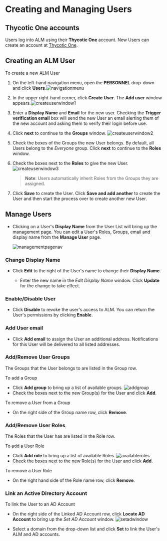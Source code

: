 ﻿[title]: # (Create and Manage Users)
[tags]: # (Account Lifecycle Manager,ALM,Active Directory,)
[priority]: # (5100)

# Creating and Managing Users

## Thycotic One accounts

Users log into ALM using their **Thycotic One** account. New Users can create an account at [Thycotic One](https://login.thycotic.com/Account/Login).

## Creating an ALM User

To create a new ALM User

1. On the left-hand navigation menu, open the **PERSONNEL** drop-down and click **Users**.![navigationmenu](images/users-nav-menu.png)
1. In the upper right-hand corner, click **Create User**. The **Add user** window appears.![createuserwindow1](images/users-create-step1.png)
1. Enter a **Display Name** and **Email** for the new user. Checking the **Trigger verification email** box will send the new User an email alerting them of the new account and asking them to verify their login before use.
1. Click **next** to continue to the **Groups** window. ![createuserwindow2](images/users-create-step2.png)
1. Check the boxes of the Groups the new User belongs. By default, all Users belong to the *Everyone* group. Click **next** to continue to the **Roles** window.
1. Check the boxes next to the **Roles** to give the new User.![createuserwindow3](images/users-create-step3.png)
    >**Note**: Users automatically inherit Roles from the Groups they are assigned.

1. Click **Save** to create the User. Click **Save and add another** to create the User and then start the process over to create another new User.

## Manage Users

* Clicking on a User's **Display Name** from the User List will bring up the management page. You can edit a User's Roles, Groups, email and display name from the **Manage User** page.

    ![managementpagenav](images/manageusernav.png)

### Change Display Name

* Click **Edit** to the right of the User's name to change their **Display Name**.

    * Enter the new name in the *Edit Display Name* window. Click **Update** for the change to take effect.

### Enable/Disable User

* Click **Disable** to revoke the user's access to ALM. You can return the User's permissions by clicking **Enable**.

### Add User email

* Click **Add email** to assign the User an additional address. Notifications for this User will be delivered to all listed addresses.

### Add/Remove User Groups

The Groups that the User belongs to are listed in the Group row.

To add a Group

* Click **Add group** to bring up a list of available groups. ![addgroup](images/usersaddgroup.png)
* Check the boxes next to the new Group(s) for the User and click **Add**.

To remove a User from a Group

* On the right side of the Group name row, click  **Remove**.

### Add/Remove User Roles

The Roles that the User has are listed in the Role row.

To add a User Role

* Click **Add role** to bring up a list of available Roles. ![availableroles](images/usersaddrole.png)
* Check the boxes next to the new Role(s) for the User and click **Add**.

To remove a User Role

* On the right hand side of the Role name row, click **Remove**.

### Link an Active Directory Account

To link the User to an AD Account

* On the right side of the Linked AD Account row, click **Locate AD Account** to bring up the *Set AD Account* window. ![setadwindow](images/userslinkad.png)

* Select a domain from the drop-down list and click **Set** to link the User's ALM and AD accounts.
